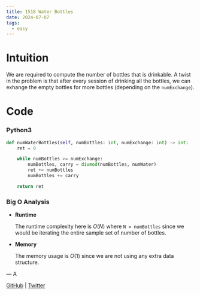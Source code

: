 ```yaml
---
title: 1518 Water Bottles
date: 2024-07-07
tags:
  - easy
---
```


# Intuition

We are required to compute the number of bottles that is drinkable. A twist in the problem is that after every session of drinking all the bottles, we can exhange the empty bottles for more bottles (depending on the `numExchange`).

# Code

### Python3

```python
def numWaterBottles(self, numBottles: int, numExchange: int) -> int:
    ret = 0

    while numBottles >= numExchange:
        numBottles, carry = divmod(numBottles, numWater)
        ret += numBottles
        numBottles += carry

    return ret
```

### Big O Analysis

- **Runtime**

  The runtime complexity here is $O(N)$ where `N = numBottles` since we would be iterating the entire sample set of number of bottles.

- **Memory**

  The memory usage is $O(1)$ since we are not using any extra data structure.

— A

[GitHub](https://github.com/athkdev) | [Twitter](https://twitter.com/athkdev)
